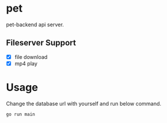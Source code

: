 # pet
pet-backend api server.

## Fileserver Support
- [x] file download
- [x] mp4 play

# Usage
Change the database url with yourself and run below command.

```bash
go run main
```
